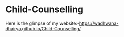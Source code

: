 # Child-Counselling
Here is the glimpse of my website:-https://wadhwana-dhairya.github.io/Child-Counselling/
